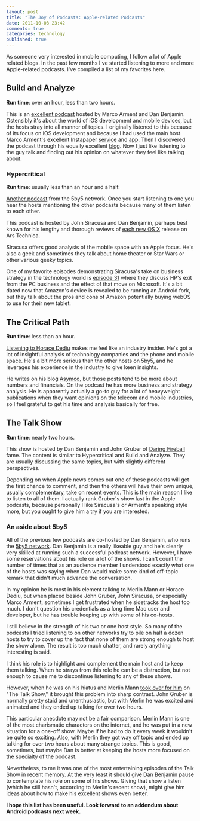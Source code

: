 ```yaml
---
layout: post
title: "The Joy of Podcasts: Apple-related Podcasts"
date: 2011-10-03 23:42
comments: true
categories: technology
published: true
---
```


As someone very interested in mobile computing, I follow a lot of Apple
related blogs. In the past few months I've started listening to more
and more Apple-related podcasts. I've compiled a list of my favorites here.

<!--more-->

## Build and Analyze

**Run time**: over an hour, less than two hours.

This is an [excellent podcast](http://5by5.tv/buildanalyze "build and
analyze podcast") hosted by Marco Arment and Dan Benjamin. Ostensibly it's about the world of iOS development and mobile devices,
but the hosts stray into all manner of topics. I originally listened
to this because of its focus on iOS development and because I had used the main
host Marco Arment's excellent Instapaper
[service](http://www.instapaper.com "Instapaper service") and
[app](http://itunes.apple.com/us/app/instapaper/id288545208
"Instapaper app"). Then I
discovered the podcast through his equally excellent
[blog](http://www.marco.org/ "Marco.org blog"). Now I just like
listening to the guy talk and finding out his opinion on whatever they feel
like talking about.

### Hypercritical

**Run time**: usually less than an hour and a half.

[Another podcast](http://5by5.tv/hypercritical "Hypercritical podcast") from the 5by5 network. Once you start listening to one
you hear the hosts mentioning the other podcasts because many of them
listen to each other. 

This podcast is hosted by John Siracusa and Dan Benjamin, perhaps best known for his
lengthy and thorough reviews of
[each new OS X](http://arstechnica.com/apple/reviews/2011/07/mac-os-x-10-7.ars
"ars-technica os-x lion review") release on Ars
Technica. 

Siracusa offers good analysis of the mobile space with an Apple
focus. He's also a geek and sometimes they talk about home theater or
Star Wars or other various geeky topics.

One of my favorite episodes demonstrating Siracusa's take on business strategy
in the technology world is 
[episode 31](http://5by5.tv/hypercritical/31 "Strong arguments for and
against episode") where they discuss HP's exit from the PC business
and the effect of that move on Microsoft. It's a bit dated now that Amazon's device is revealed to be running
an Android fork, but they talk about the pros and cons of Amazon
potentially buying webOS to use for their new tablet. 

## The Critical Path

**Run time**: less than an hour.

[Listening to Horace Dediu](http://5by5.tv/criticalpath "Critical Path podcast")
makes me feel like an industry insider. He's got a lot of insightful analysis of
technology companies and the phone and mobile space. He's a bit more
serious than the other hosts on 5by5, and he leverages his experience
in the industry to give keen insights. 

He writes on his blog [Asymco](http://asymco.com/ "Asymco website"),
but those posts tend to be more about numbers and
financials. On the podcast he has more business and strategy
analysis. He is apparently actually a go-to guy for a lot of
heavyweight publications when they want opinions on the telecom and
mobile industries, so I feel grateful to get his time and analysis
basically for free.

## The Talk Show

**Run time**: nearly two hours.

This show is hosted by Dan Benjamin and John Gruber of [Daring Fireball](http://daringfireball.net/
"daring fireball site") fame. The content is similar to Hypercritical
and Build and Analyze. They are usually discussing the same topics,
but with slightly different perspectives.

Depending on when Apple news comes out one of these podcasts will get the first chance to comment,
and then the others will have their own unique, usually complementary,
take on recent events. This is the main reason I
like to listen to all of them. I actually rank Gruber's show last in the Apple
podcasts, because personally I like Siracusa's or Arment's speaking
style more, but you ought to give him a try if you are interested.

### An aside about 5by5

All of the previous few podcasts are co-hosted by
Dan Benjamin, who runs the [5by5 network](http://5by5.tv/ "5by5 network"). Dan Benjamin is a really
likeable guy and he's clearly very skilled at running such a successful podcast network. However, I have some
reservations about his role on a lot of the shows. I can't count the
number of times that as an audience member I understood exactly what
one of the hosts was saying when Dan would make some kind of off-topic
remark that didn't much advance the conversation.

In my opinion he is most in his element talking to Merlin Mann or
Horace Dediu, but when placed beside John Gruber, John Siracusa, or
especially Marco Arment, sometimes I get frustrated when he sidetracks
the host too much. I don't question his credentials as a long time Mac
user and developer, but he has trouble keeping up with some of his
co-hosts. 

I still believe in the strength of his two or one host style. So many of the
podcasts I tried listening to on other networks try to pile on half a
dozen hosts to try to cover up the fact that none of them are strong
enough to host the show alone. The result is too much chatter, and
rarely anything interesting is said. 

I think his role is to highlight and complement the main host and
to keep them talking. When he strays from this role he can be a distraction, but
not enough to cause me to discontinue listening to any of these
shows. 

However, when he was on his hiatus and Merlin Mann
[took over for him](http://5by5.tv/talkshow/57 "talk show episode 57")
on "The Talk Show," it brought this problem into sharp contrast. John
Gruber is normally pretty staid and unenthusiastic, but with Merlin
he was excited and animated and they ended up talking for over two hours.

This particular anecdote may not be a fair comparison. Merlin Mann is one of the most
charismatic characters on the internet, and he was put in a new
situation for a one-off show. Maybe if he had to do it every week it
wouldn't be quite so exciting. Also, with Merlin they got way off topic and
ended up talking for over two hours about many strange topics. This is
good, sometimes, but maybe Dan is better at keeping the hosts more
focused on the specialty of the podcast. 

Nevertheless, to me it was one of the most entertaining
episodes of the Talk Show in recent memory. 
At the very least it should give Dan Benjamin pause to
contemplate his role on some of his shows. 
Giving that show a listen (which he still
hasn't, according to Merlin's recent show), might give him ideas
about how to make his excellent shows even better. 

**I hope this list has been useful. Look forward to an addendum about
  Android podcasts next week.**
